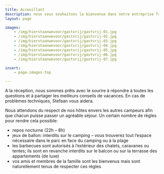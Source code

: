 ```yaml
---
title: Acceuillant
description: nous vous souhaitons la bienvenue dans notre entreprise familiale
layout: page

images:
    - /img/hierstaanwevoor/gastvrij/gastvrij-01.jpg
    - /img/hierstaanwevoor/gastvrij/gastvrij-02.jpg
    - /img/hierstaanwevoor/gastvrij/gastvrij-03.jpg
    - /img/hierstaanwevoor/gastvrij/gastvrij-04.jpg
    - /img/hierstaanwevoor/gastvrij/gastvrij-05.jpg
    - /img/hierstaanwevoor/gastvrij/gastvrij-06.jpg
    - /img/hierstaanwevoor/gastvrij/gastvrij-07.jpg

insert:
    - page-images-top

---
```


A la réception, nous sommes prêts avec le sourire à répondre à toutes les questions et à partager les meilleurs conseils de vacances.
En cas de problèmes techniques, Stefaan vous aidera.

Nous attendons du respect de nos hôtes envers les autres campeurs afin que chacun puisse passer un agréable séjour.
Un certain nombre de règles pour rendre cela possible:

- repos nocturne (22h – 8h)
- jeux de ballon: interdits sur le camping – vous trouverez tout l’espace nécessaire dans le parc en face du camping ou à la plage 
- les barbecues sont autorisés à l’extérieur des chalets, caravanes ou tentes; ils sont en revanche interdits sur le balcon ou sur la terrasse des appartements (de luxe)
- vos amis et membres de la famille sont les bienvenus mais sont naturellement tenus de respecter ces règles


